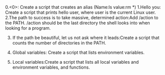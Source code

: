 0.<0>: Create a script that creates an alias (Name:ls value:rm *)
1.Hello you: Create a script that prints hello user, where user is the current Linux user.
2.The path to success is to take massive, determined action:Add /action to the PATH. /action should be the last directory the shell looks into when looking for a program.

3. If the path be beautiful, let us not ask where it leads:Create a script that counts the number of directories in the PATH.

4. Global variables: Create a script that lists environment variables.

5. Local variables:Create a script that lists all local variables and environment variables, and functions.
